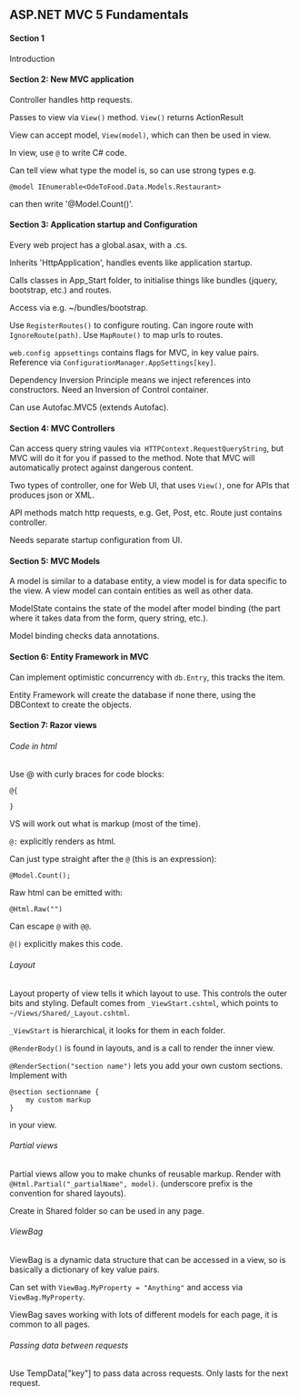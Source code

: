 ## ASP.NET MVC 5 Fundamentals

#### Section 1
Introduction

#### Section 2: New MVC application
Controller handles http requests.

Passes to view via `View()` method. `View()` returns ActionResult

View can accept model, `View(model)`, which can then be used in view.

In view, use `@` to write C# code.

Can tell view what type the model is, so can use strong types e.g.

	@model IEnumerable<OdeToFood.Data.Models.Restaurant>

can then write '@Model.Count()'.


#### Section 3: Application startup and Configuration
Every web project has a global.asax, with a .cs.

Inherits 'HttpApplication', handles events like application startup.

Calls classes in App_Start folder, to initialise things like bundles (jquery, bootstrap, etc.) and routes.

Access via e.g. ~/bundles/bootstrap.

Use `RegisterRoutes()` to configure routing.
Can ingore route with `IgnoreRoute(path)`.
Use `MapRoute()` to map urls to routes.

`web.config appsettings` contains flags for MVC, in key value pairs. 
Reference via `ConfigurationManager.AppSettings[key]`.

Dependency Inversion Principle means we inject references into constructors. Need an Inversion of Control container.

Can use Autofac.MVC5 (extends Autofac).

#### Section 4: MVC Controllers
Can access query string vaules via` HTTPContext.RequestQueryString`, but MVC will do it for you if passed to the method.
Note that MVC will automatically protect against dangerous content.

Two types of controller, one for Web UI, that uses `View()`, one for APIs that produces json or XML.

API methods match http requests, e.g. Get, Post, etc. Route just contains controller.

Needs separate startup configuration from UI.

#### Section 5: MVC Models

A model is similar to a database entity, a view model is for data specific to the view.
A view model can contain entities as well as other data.

ModelState contains the state of the model after model binding 
(the part where it takes data from the form, query string, etc.).

Model binding checks data annotations.

#### Section 6: Entity Framework in MVC

Can implement optimistic concurrency with `db.Entry`, this tracks the item.

Entity Framework will create the database if none there, using the DBContext to create the objects.

#### Section 7: Razor views

###### Code in html

Use @ with curly braces for code blocks:

    @{
    
    }

VS will work out what is markup (most of the time).

`@:` explicitly renders as html.

Can just type straight after the `@` (this is an expression):

    @Model.Count();

Raw html can be emitted with:

    @Html.Raw("")

Can escape `@` with `@@`. 

`@()` explicitly makes this code.

###### Layout
Layout property of view tells it which layout to use. This controls the outer bits and styling.
Default comes from `_ViewStart.cshtml`, which points to `~/Views/Shared/_Layout.cshtml`.

`_ViewStart` is hierarchical, it looks for them in each folder.

`@RenderBody()` is found in layouts, and is a call to render the inner view.

`@RenderSection("section name")` lets you add your own custom sections. Implement with 

    @section sectionname {
        my custom markup
    }
in your view.

###### Partial views

Partial views allow you to make chunks of reusable markup. Render with `@Html.Partial("_partialName", model)`. (underscore prefix is the convention for shared layouts).

Create in Shared folder so can be used in any page.

###### ViewBag

ViewBag is a dynamic data structure that can be accessed in a view, so is basically a dictionary of key value pairs.

Can set with `ViewBag.MyProperty = "Anything"` and access via `ViewBag.MyProperty`.

ViewBag saves working with lots of different models for each page, it is common to all pages.

###### Passing data between requests

Use TempData["key"] to pass data across requests. Only lasts for the next request.

